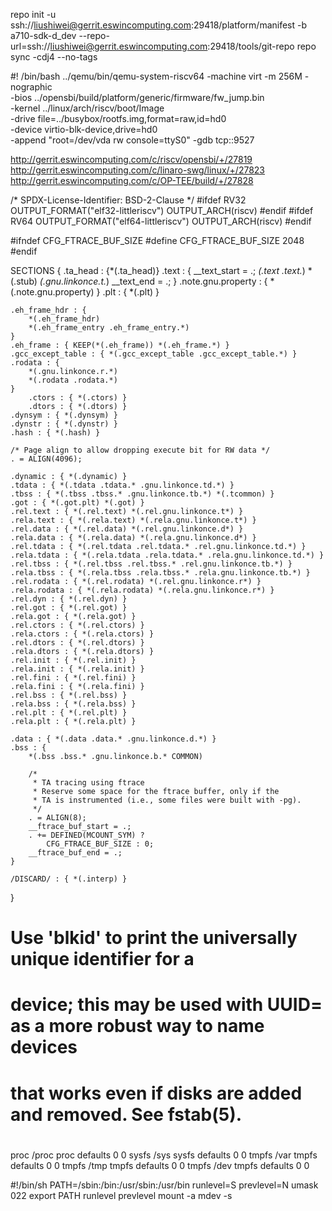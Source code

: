 repo init -u ssh://liushiwei@gerrit.eswincomputing.com:29418/platform/manifest -b a710-sdk-d_dev --repo-url=ssh://liushiwei@gerrit.eswincomputing.com:29418/tools/git-repo
repo sync -cdj4 --no-tags


#! /bin/bash
  ../qemu/bin/qemu-system-riscv64 -machine virt -m 256M -nographic \
 	-bios ../opensbi/build/platform/generic/firmware/fw_jump.bin \
 	-kernel ../linux/arch/riscv/boot/Image \
 	-drive file=../busybox/rootfs.img,format=raw,id=hd0 \
 	-device virtio-blk-device,drive=hd0 \
 	-append "root=/dev/vda rw console=ttyS0" -gdb tcp::9527


http://gerrit.eswincomputing.com/c/riscv/opensbi/+/27819
http://gerrit.eswincomputing.com/c/linaro-swg/linux/+/27823
http://gerrit.eswincomputing.com/c/OP-TEE/build/+/27828

/* SPDX-License-Identifier: BSD-2-Clause */
#ifdef RV32
OUTPUT_FORMAT("elf32-littleriscv")
OUTPUT_ARCH(riscv)
#endif
#ifdef RV64
OUTPUT_FORMAT("elf64-littleriscv")
OUTPUT_ARCH(riscv)
#endif

#ifndef CFG_FTRACE_BUF_SIZE
#define CFG_FTRACE_BUF_SIZE 2048
#endif

SECTIONS {
	.ta_head : {*(.ta_head)}
	.text : {
		__text_start = .;
		*(.text .text.*)
		*(.stub)
		*(.gnu.linkonce.t.*)
		__text_end = .;
	}
	.note.gnu.property : { *(.note.gnu.property) }
        .plt : { *(.plt) }

	.eh_frame_hdr : {
		*(.eh_frame_hdr)
		*(.eh_frame_entry .eh_frame_entry.*)
	}
	.eh_frame : { KEEP(*(.eh_frame)) *(.eh_frame.*) }
	.gcc_except_table : { *(.gcc_except_table .gcc_except_table.*) }
	.rodata : {
		*(.gnu.linkonce.r.*)
		*(.rodata .rodata.*)
	}
        .ctors : { *(.ctors) }
        .dtors : { *(.dtors) }
	.dynsym : { *(.dynsym) }
	.dynstr : { *(.dynstr) }
	.hash : { *(.hash) }

	/* Page align to allow dropping execute bit for RW data */
	. = ALIGN(4096);

	.dynamic : { *(.dynamic) }
	.tdata : { *(.tdata .tdata.* .gnu.linkonce.td.*) }
	.tbss : { *(.tbss .tbss.* .gnu.linkonce.tb.*) *(.tcommon) }
	.got : { *(.got.plt) *(.got) }
	.rel.text : { *(.rel.text) *(.rel.gnu.linkonce.t*) }
	.rela.text : { *(.rela.text) *(.rela.gnu.linkonce.t*) }
	.rel.data : { *(.rel.data) *(.rel.gnu.linkonce.d*) }
	.rela.data : { *(.rela.data) *(.rela.gnu.linkonce.d*) }
	.rel.tdata : { *(.rel.tdata .rel.tdata.* .rel.gnu.linkonce.td.*) }
	.rela.tdata : { *(.rela.tdata .rela.tdata.* .rela.gnu.linkonce.td.*) }
	.rel.tbss : { *(.rel.tbss .rel.tbss.* .rel.gnu.linkonce.tb.*) }
	.rela.tbss : { *(.rela.tbss .rela.tbss.* .rela.gnu.linkonce.tb.*) }
	.rel.rodata : { *(.rel.rodata) *(.rel.gnu.linkonce.r*) }
	.rela.rodata : { *(.rela.rodata) *(.rela.gnu.linkonce.r*) }
	.rel.dyn : { *(.rel.dyn) }
	.rel.got : { *(.rel.got) }
	.rela.got : { *(.rela.got) }
	.rel.ctors : { *(.rel.ctors) }
	.rela.ctors : { *(.rela.ctors) }
	.rel.dtors : { *(.rel.dtors) }
	.rela.dtors : { *(.rela.dtors) }
	.rel.init : { *(.rel.init) }
	.rela.init : { *(.rela.init) }
	.rel.fini : { *(.rel.fini) }
	.rela.fini : { *(.rela.fini) }
	.rel.bss : { *(.rel.bss) }
	.rela.bss : { *(.rela.bss) }
	.rel.plt : { *(.rel.plt) }
	.rela.plt : { *(.rela.plt) }

	.data : { *(.data .data.* .gnu.linkonce.d.*) }
	.bss : {
		*(.bss .bss.* .gnu.linkonce.b.* COMMON)

		/*
		 * TA tracing using ftrace
		 * Reserve some space for the ftrace buffer, only if the
		 * TA is instrumented (i.e., some files were built with -pg).
		 */
		. = ALIGN(8);
		__ftrace_buf_start = .;
		. += DEFINED(MCOUNT_SYM) ?
			CFG_FTRACE_BUF_SIZE : 0;
		__ftrace_buf_end = .;
	}

	/DISCARD/ : { *(.interp) }
}





#
# Use 'blkid' to print the universally unique identifier for a
# device; this may be used with UUID= as a more robust way to name devices
# that works even if disks are added and removed. See fstab(5).
#
# <file system> <mount point>   <type>  <options>       <dump>  <pass>
proc            /proc   proc    defaults    0   0
sysfs           /sys    sysfs   defaults    0   0
tmpfs           /var    tmpfs   defaults    0   0
tmpfs           /tmp    tmpfs   defaults    0   0
tmpfs           /dev    tmpfs   defaults    0   0

	
	
#!/bin/sh
PATH=/sbin:/bin:/usr/sbin:/usr/bin
runlevel=S
prevlevel=N
umask 022
export PATH runlevel prevlevel
mount -a
mdev -s
	
